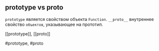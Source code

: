 ## prototype vs __proto__

`prototype` является свойством объекта `Function`.
`__proto__` внутреннее свойство `объектов`, указывающее на прототип.

[[prototype]], [[proto]]

#prototype, #proto